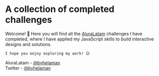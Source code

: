 # A collection of completed challenges

Welcome! 👋 Here you will find all the [AluraLatam](https://www.aluracursos.com/) challenges I have completed, where I have applied my JavaScript skills to build interactive designs and solutions.

```
I hope you enjoy exploring my work! 😉
```

AluraLatam - [@byhelaman](https://app.aluracursos.com/user/byhelaman)\
Twitter - [@byhelaman](https://www.twitter.com/byhelaman)
